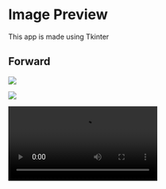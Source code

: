 # Image Preview

This app is made using Tkinter

## Forward

![](https://github.com/neelkantnewra/tkinter_neel/blob/main/project/ImagePreview/src/ezgif.com-gif-maker.gif)



![](https://github.com/neelkantnewra/tkinter_neel/blob/main/project/ImagePreview/src/ezgif.com-gif-maker%20(1).gif)



![](https://github.com/neelkantnewra/tkinter_neel/blob/main/project/ImagePreview/src/Screen%20Recording%202021-03-16%20at%209.43.43%20PM.mov)


